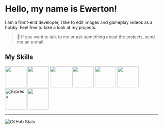 #  Hello, my name is <strong>Ewerton!</strong>

I am a front-end developer, I like to edit images and gameplay videos as a hobby. Feel free to take a look at my projects. 


> 💬 If you want to talk to me or ask something about the projects, send me an e-mail.


## My Skills


<img src="https://cdn.jsdelivr.net/gh/devicons/devicon@latest/icons/javascript/javascript-original.svg" height= "70px"/>
<img src="https://cdn.jsdelivr.net/gh/devicons/devicon@latest/icons/html5/html5-plain-wordmark.svg" height= "70px"/>
<img src="https://cdn.jsdelivr.net/gh/devicons/devicon@latest/icons/css3/css3-plain-wordmark.svg" height= "70px"/>
<img src="https://cdn.jsdelivr.net/gh/devicons/devicon@latest/icons/bootstrap/bootstrap-original.svg" height= "70px"/>
<img src="https://cdn.jsdelivr.net/gh/devicons/devicon@latest/icons/npm/npm-original-wordmark.svg" height= "70px"/>
<img src="https://cdn.jsdelivr.net/gh/devicons/devicon@latest/icons/nodejs/nodejs-plain-wordmark.svg" height= "70px"/>
<img height="70px" src="https://user-images.githubusercontent.com/25181517/183859966-a3462d8d-1bc7-4880-b353-e2cbed900ed6.png" alt="Express"/>
<img src="https://cdn.jsdelivr.net/gh/devicons/devicon@latest/icons/sass/sass-original.svg" height= "70px"/>
          


---


![GitHub Stats](https://github-readme-stats.vercel.app/api?username=ewertonsilva07&theme=algolia&show_icons=true)

